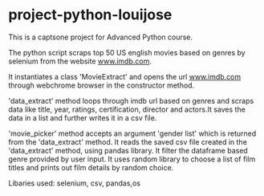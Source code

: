 # project-python-louijose
This is a captsone project for Advanced Python course.

The python script scraps top 50 US english movies based on genres by selenium from the website www.imdb.com.

It instantiates a class 'MovieExtract' and opens the url www.imdb.com through webchrome browser in the constructor method.

'data_extract' method loops through imdb url based on genres and scraps data like title, year, ratings, certification, director and actors.It saves the data in a list and further writes it in a csv file.

'movie_picker' method accepts an argument 'gender list' which is returned from the 'data_extract' method. It reads the saved csv file created in the 'data_extract' method, using pandas library. It filter the dataframe based genre provided by user input. It uses random library to choose a list of film titles and prints out film details by random choice.

Libaries used: selenium, csv, pandas,os
